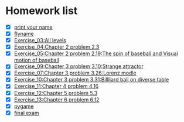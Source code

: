 # Homework list 
- [x] [print your name](https://raw.githubusercontent.com/gdq2015301020099/compuational_physics_N2015301020099/master/%E6%8D%95%E8%8E%B7.PNG)<br>
- [x] [flyname](https://github.com/gdq2015301020099/compuational_physics_N2015301020099/tree/master/flyname)<br>
- [x] [Exercise_03:All levels](https://github.com/gdq2015301020099/compuational_physics_N2015301020099/tree/master/Exercise1.3)<br>
- [x] [Exercise_04:Chapter 2 problem 2.3](https://www.zybuluo.com/2015301020092/note/914389)<br>
- [x] [Exercise_05:Chapter 2 problem 2.19:The spin of baseball and Visual motion of baseball](https://www.zybuluo.com/2015301020092/note/922588)<br>
- [x] [Exercise_09:Chapter 3 problem 3.10:Strange attractor](https://www.zybuluo.com/2015301020092/note/930852)<br>
- [x] [Exercise_07:Chapter 3 problem 3.26:Lorenz modle](https://www.zybuluo.com/2015301020092/note/939123)<br>
- [x] [Exercise_10:Chapter 3 problem 3.31:Billliard ball on diverse table](https://www.zybuluo.com/2015301020092/note/946844)<br>
- [x] [Exercise_11:Chapter 4 problem 4.16](https://www.zybuluo.com/2015301020092/note/971566)<br>
- [x] [Exercise_12:Chapter 5 problem 5.3](https://www.zybuluo.com/2015301020092/note/1003733)<br>
- [x] [Exercise_13:Chapter 6 problem 6.12](https://www.zybuluo.com/2015301020092/note/1003799)<br>
- [x] [pygame](https://www.zybuluo.com/2015301020092/note/1003345)<br>
- [x] [final exam]()<br>

